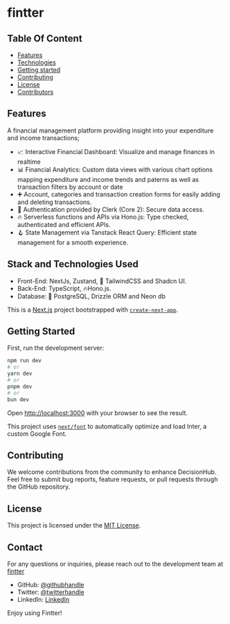 # fintter

## Table Of Content

   - [Features](#Features)
   - [Technologies](#Stack-and-Technologies-Used)
   - [Getting started](#Getting-Started)
   - [Contributing](#Contributing)
   - [License](#License)
   - [Contributors](#Contact)


 ## Features


 A financial management platform providing insight into your expenditure and income transactions;


- 📈 Interactive Financial Dashboard: Visualize and manage finances in realtime
- 📊 Financial Analytics: Custom data views with various chart options mapping expenditure and income trends and paterns as well as transaction filters by account or date
- ➕ Account, categories and transaction creation forms for easily adding and deleting transactions. 
- 🔐 Authentication provided by Clerk (Core 2): Secure data access.
- 🔥 Serverless functions and APIs via Hono.js: Type checked, authenticated and efficient APIs.
- 🪝 State Management via Tanstack React Query: Efficient state management for a smooth experience.

 ## Stack and Technologies Used
   - Front-End: NextJs, Zustand, 🎨 TailwindCSS and Shadcn UI.
   - Back-End: TypeScript, 🔥Hono.js. 
   - Database: 💾 PostgreSQL, Drizzle ORM and Neon db

This is a [Next.js](https://nextjs.org/) project bootstrapped with [`create-next-app`](https://github.com/vercel/next.js/tree/canary/packages/create-next-app).

## Getting Started

First, run the development server:

```bash
npm run dev
# or
yarn dev
# or
pnpm dev
# or
bun dev
```

Open [http://localhost:3000](http://localhost:3000) with your browser to see the result.

This project uses [`next/font`](https://nextjs.org/docs/basic-features/font-optimization) to automatically optimize and load Inter, a custom Google Font.

## Contributing

We welcome contributions from the community to enhance DecisionHub. Feel free to submit bug reports, feature requests, or pull requests through the GitHub repository.

## License

This project is licensed under the [MIT License](https://opensource.org/licenses/MIT).


## Contact

For any questions or inquiries, please reach out to the development team at [fintter](mailto:joshraphael424@gmail.com)
  
   - GitHub: [@githubhandle](https://github.com/RafasGit)
   - Twitter: [@twitterhandle](https://x.com/rafa_codes22)
   - LinkedIn: [LinkedIn](https://www.linkedin.com/in/joshua-ng-ang-a-13158120a)
 
 Enjoy using Fintter!
